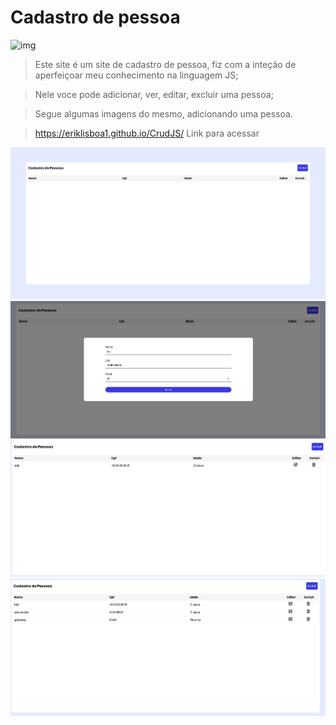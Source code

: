 # Cadastro de pessoa
![img]()
>Este site é um site de cadastro de pessoa, fiz com a inteção de aperfeiçoar meu conhecimento na linguagem JS;

>Nele voce pode adicionar, ver, editar, excluir uma pessoa;

>Segue algumas imagens do mesmo, adicionando uma pessoa.

>https://eriklisboa1.github.io/CrudJS/  Link para acessar

 <div align="center"><img src="https://github.com/eriklisboa1/CrudJS/blob/main/cadastro1.png" width="600" /> 
 <img src="https://github.com/eriklisboa1/CrudJS/blob/main/cadastro2.png" width="600" />
  <img src="https://github.com/eriklisboa1/CrudJS/blob/main/cadastro3.png" width="600" />
   <img src="https://github.com/eriklisboa1/CrudJS/blob/main/cadastro4.png" width="600" />
   
 </div>
